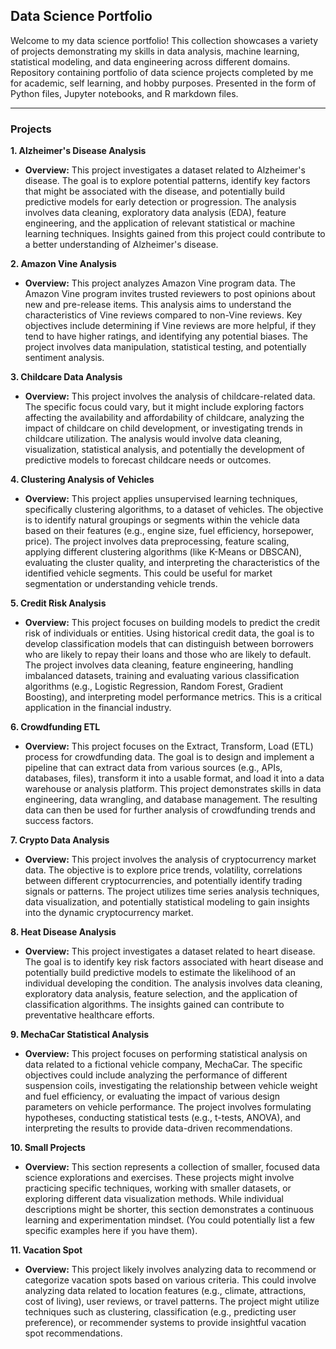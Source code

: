 ## Data Science Portfolio

Welcome to my data science portfolio! This collection showcases a variety of projects demonstrating my skills in data analysis, machine learning, statistical modeling, and data engineering across different domains. Repository containing portfolio of data science projects completed by me for academic, self learning, and hobby purposes. Presented in the form of Python files, Jupyter notebooks, and R markdown files.

---

### Projects

**1. Alzheimer's Disease Analysis**

* **Overview:** This project investigates a dataset related to Alzheimer's disease. The goal is to explore potential patterns, identify key factors that might be associated with the disease, and potentially build predictive models for early detection or progression. The analysis involves data cleaning, exploratory data analysis (EDA), feature engineering, and the application of relevant statistical or machine learning techniques. Insights gained from this project could contribute to a better understanding of Alzheimer's disease.

**2. Amazon Vine Analysis**

* **Overview:** This project analyzes Amazon Vine program data. The Amazon Vine program invites trusted reviewers to post opinions about new and pre-release items. This analysis aims to understand the characteristics of Vine reviews compared to non-Vine reviews. Key objectives include determining if Vine reviews are more helpful, if they tend to have higher ratings, and identifying any potential biases. The project involves data manipulation, statistical testing, and potentially sentiment analysis.

**3. Childcare Data Analysis**

* **Overview:** This project involves the analysis of childcare-related data. The specific focus could vary, but it might include exploring factors affecting the availability and affordability of childcare, analyzing the impact of childcare on child development, or investigating trends in childcare utilization. The analysis would involve data cleaning, visualization, statistical analysis, and potentially the development of predictive models to forecast childcare needs or outcomes.

**4. Clustering Analysis of Vehicles**

* **Overview:** This project applies unsupervised learning techniques, specifically clustering algorithms, to a dataset of vehicles. The objective is to identify natural groupings or segments within the vehicle data based on their features (e.g., engine size, fuel efficiency, horsepower, price). The project involves data preprocessing, feature scaling, applying different clustering algorithms (like K-Means or DBSCAN), evaluating the cluster quality, and interpreting the characteristics of the identified vehicle segments. This could be useful for market segmentation or understanding vehicle trends.

**5. Credit Risk Analysis**

* **Overview:** This project focuses on building models to predict the credit risk of individuals or entities. Using historical credit data, the goal is to develop classification models that can distinguish between borrowers who are likely to repay their loans and those who are likely to default. The project involves data cleaning, feature engineering, handling imbalanced datasets, training and evaluating various classification algorithms (e.g., Logistic Regression, Random Forest, Gradient Boosting), and interpreting model performance metrics. This is a critical application in the financial industry.

**6. Crowdfunding ETL**

* **Overview:** This project focuses on the Extract, Transform, Load (ETL) process for crowdfunding data. The goal is to design and implement a pipeline that can extract data from various sources (e.g., APIs, databases, files), transform it into a usable format, and load it into a data warehouse or analysis platform. This project demonstrates skills in data engineering, data wrangling, and database management. The resulting data can then be used for further analysis of crowdfunding trends and success factors.

**7. Crypto Data Analysis**

* **Overview:** This project involves the analysis of cryptocurrency market data. The objective is to explore price trends, volatility, correlations between different cryptocurrencies, and potentially identify trading signals or patterns. The project utilizes time series analysis techniques, data visualization, and potentially statistical modeling to gain insights into the dynamic cryptocurrency market.

**8. Heat Disease Analysis**

* **Overview:** This project investigates a dataset related to heart disease. The goal is to identify key risk factors associated with heart disease and potentially build predictive models to estimate the likelihood of an individual developing the condition. The analysis involves data cleaning, exploratory data analysis, feature selection, and the application of classification algorithms. The insights gained can contribute to preventative healthcare efforts.

**9. MechaCar Statistical Analysis**

* **Overview:** This project focuses on performing statistical analysis on data related to a fictional vehicle company, MechaCar. The specific objectives could include analyzing the performance of different suspension coils, investigating the relationship between vehicle weight and fuel efficiency, or evaluating the impact of various design parameters on vehicle performance. The project involves formulating hypotheses, conducting statistical tests (e.g., t-tests, ANOVA), and interpreting the results to provide data-driven recommendations.

**10. Small Projects**

* **Overview:** This section represents a collection of smaller, focused data science explorations and exercises. These projects might involve practicing specific techniques, working with smaller datasets, or exploring different data visualization methods. While individual descriptions might be shorter, this section demonstrates a continuous learning and experimentation mindset. (You could potentially list a few specific examples here if you have them).

**11. Vacation Spot**

* **Overview:** This project likely involves analyzing data to recommend or categorize vacation spots based on various criteria. This could involve analyzing data related to location features (e.g., climate, attractions, cost of living), user reviews, or travel patterns. The project might utilize techniques such as clustering, classification (e.g., predicting user preference), or recommender systems to provide insightful vacation spot recommendations.


